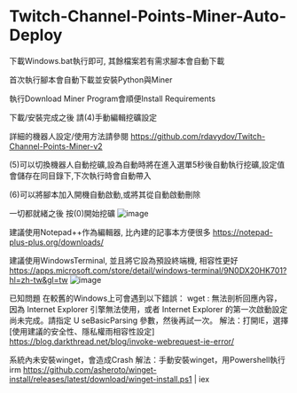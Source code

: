 # Twitch-Channel-Points-Miner-Auto-Deploy
下載Windows.bat執行即可, 其餘檔案若有需求腳本會自動下載

首次執行腳本會自動下載並安裝Python與Miner

執行Download Miner Program會順便Install Requirements

下載/安裝完成之後 請(4)手動編輯挖礦設定

詳細的機器人設定/使用方法請參閱 https://github.com/rdavydov/Twitch-Channel-Points-Miner-v2

(5)可以切換機器人自動挖礦,設為自動時將在進入選單5秒後自動執行挖礦,設定值會儲存在同目錄下,下次執行時會自動帶入

(6)可以將腳本加入開機自動啟動,或將其從自動啟動刪除

一切都就緒之後 按(0)開始挖礦
![image](https://github.com/Neo1102/Twitch-Channel-Points-Miner-Auto-Deploy/assets/22034115/ebb67502-43b2-4ce0-b2b2-c031be9668f7)


建議使用Notepad++作為編輯器, 比內建的記事本方便很多
https://notepad-plus-plus.org/downloads/


建議使用WindowsTerminal, 並且將它設為預設終端機, 相容性更好
https://apps.microsoft.com/store/detail/windows-terminal/9N0DX20HK701?hl=zh-tw&gl=tw
![image](https://github.com/Neo1102/Twitch-Channel-Points-Miner-Auto-Deploy/assets/22034115/4829b2d5-de3f-4b78-a667-ac9b4c342541)


已知問題
在較舊的Windows上可會遇到以下錯誤：
wget : 無法剖析回應內容，因為 Internet Explorer 引擎無法使用，或者 Internet Explorer 的第一次啟動設定尚未完成。請指定 U seBasicParsing 參數，然後再試一次。
解法：打開IE，選擇 [使用建議的安全性、隱私權雨相容性設定]
https://blog.darkthread.net/blog/invoke-webrequest-ie-error/

系統內未安裝winget，會造成Crash
解法：手動安裝winget，用Powershell執行  irm https://github.com/asheroto/winget-install/releases/latest/download/winget-install.ps1 | iex

